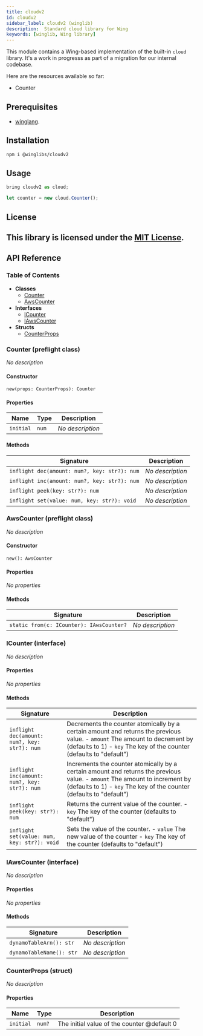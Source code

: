 ```yaml
---
title: cloudv2
id: cloudv2
sidebar_label: cloudv2 (winglib)
description:  Standard cloud library for Wing
keywords: [winglib, Wing library]
---
```

This module contains a Wing-based implementation of the built-in `cloud` library. It's a work in progresss as part of a migration for our internal codebase.

Here are the resources available so far:
- Counter

## Prerequisites

* [winglang](https://winglang.io).

## Installation

```sh
npm i @winglibs/cloudv2
```

## Usage

```js
bring cloudv2 as cloud;

let counter = new cloud.Counter();
```

## License

This library is licensed under the [MIT License](./LICENSE).
---
## API Reference

### Table of Contents

- **Classes**
  - <a href="#@winglibs/cloudv2.Counter">Counter</a>
  - <a href="#@winglibs/cloudv2.AwsCounter">AwsCounter</a>
- **Interfaces**
  - <a href="#@winglibs/cloudv2.ICounter">ICounter</a>
  - <a href="#@winglibs/cloudv2.IAwsCounter">IAwsCounter</a>
- **Structs**
  - <a href="#@winglibs/cloudv2.CounterProps">CounterProps</a>

### Counter (preflight class) <a class="wing-docs-anchor" id="@winglibs/cloudv2.Counter"></a>

*No description*

#### Constructor

```
new(props: CounterProps): Counter
```

#### Properties

| **Name** | **Type** | **Description** |
| --- | --- | --- |
| <code>initial</code> | <code>num</code> | *No description* |

#### Methods

| **Signature** | **Description** |
| --- | --- |
| <code>inflight dec(amount: num?, key: str?): num</code> | *No description* |
| <code>inflight inc(amount: num?, key: str?): num</code> | *No description* |
| <code>inflight peek(key: str?): num</code> | *No description* |
| <code>inflight set(value: num, key: str?): void</code> | *No description* |

### AwsCounter (preflight class) <a class="wing-docs-anchor" id="@winglibs/cloudv2.AwsCounter"></a>

*No description*

#### Constructor

```
new(): AwsCounter
```

#### Properties

*No properties*

#### Methods

| **Signature** | **Description** |
| --- | --- |
| <code>static from(c: ICounter): IAwsCounter?</code> | *No description* |

### ICounter (interface) <a class="wing-docs-anchor" id="@winglibs/cloudv2.ICounter"></a>

*No description*

#### Properties

*No properties*

#### Methods

| **Signature** | **Description** |
| --- | --- |
| <code>inflight dec(amount: num?, key: str?): num</code> | Decrements the counter atomically by a certain amount and returns the previous value. - `amount` The amount to decrement by (defaults to 1) - `key` The key of the counter (defaults to "default") |
| <code>inflight inc(amount: num?, key: str?): num</code> | Increments the counter atomically by a certain amount and returns the previous value. - `amount` The amount to increment by (defaults to 1) - `key` The key of the counter (defaults to "default") |
| <code>inflight peek(key: str?): num</code> | Returns the current value of the counter. - `key` The key of the counter (defaults to "default") |
| <code>inflight set(value: num, key: str?): void</code> | Sets the value of the counter. - `value` The new value of the counter - `key` The key of the counter (defaults to "default") |

### IAwsCounter (interface) <a class="wing-docs-anchor" id="@winglibs/cloudv2.IAwsCounter"></a>

*No description*

#### Properties

*No properties*

#### Methods

| **Signature** | **Description** |
| --- | --- |
| <code>dynamoTableArn(): str</code> | *No description* |
| <code>dynamoTableName(): str</code> | *No description* |

### CounterProps (struct) <a class="wing-docs-anchor" id="@winglibs/cloudv2.CounterProps"></a>

*No description*

#### Properties

| **Name** | **Type** | **Description** |
| --- | --- | --- |
| <code>initial</code> | <code>num?</code> | The initial value of the counter @default 0 |


